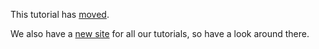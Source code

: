 This tutorial has [moved](https://github.com/codegirls/materials/pixl-1.md).

We also have a [new site][ms] for all our tutorials, so have a look
around there.

[ms]: http://codegirls.github.io/materials
